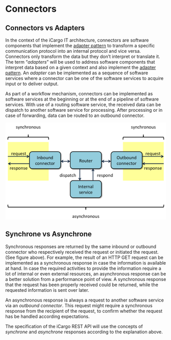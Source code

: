 # Connectors

## Connectors vs Adapters
In the context of the iCargo IT architecture, connectors are software components that implement the [adapter pattern](https://en.wikipedia.org/wiki/Adapter_pattern) to transform a specific communication protocol into an internal protocol and vice versa. Connectors only transform the data but they don’t interpret or translate it. The term “*adapters*” will be used to address software components that interpret data based on a given context and also implement the [adapter pattern](https://en.wikipedia.org/wiki/Adapter_pattern). An *adapter* can be implemented as a sequence of software services where a connector can be one of the software services to acquire input or to deliver output.

As part of a workflow mechanism, connectors can be implemented as software services at the beginning or at the end of a pipeline of software services. With use of a routing software service, the received data can be dispatch to another software service for processing. After processing or in case of forwarding, data can be routed to an outbound connector.

![Synchronous vs asynchronous](../images/connectors.png)

## <a id=“synchrone”></a>Synchrone vs Asynchrone
Synchronous responses are returned by the same inbound or outbound connector who respectively received the request or initiated the request. (See figure above). For example, the result of an HTTP GET request can be implemented as a synchronous response in case the information is available at hand. In case the required activities to provide the information require a lot of internal or even external resources, an asynchronous response can be a better solution from a performance point of view. A synchronous response that the request has been properly received could be returned, while the requested information is sent over later.

An asynchronous response is always a request to another software service via an *outbound connector*. This request might require a synchronous response from the recipient of the request, to confirm whether the request has be handled according expectations.

The specification of the iCargo REST API will use the concepts of *synchrone* and *asynchrone* responses according to the explanation above.